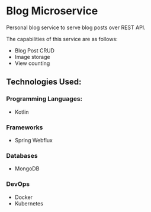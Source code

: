 # Blog Microservice
Personal blog service to serve blog posts over REST API.

The capabilities of this service are as follows:

- Blog Post CRUD
- Image storage
- View counting

## Technologies Used:

### Programming Languages:
- Kotlin

### Frameworks
- Spring Webflux
    
### Databases
- MongoDB

### DevOps
- Docker
- Kubernetes
